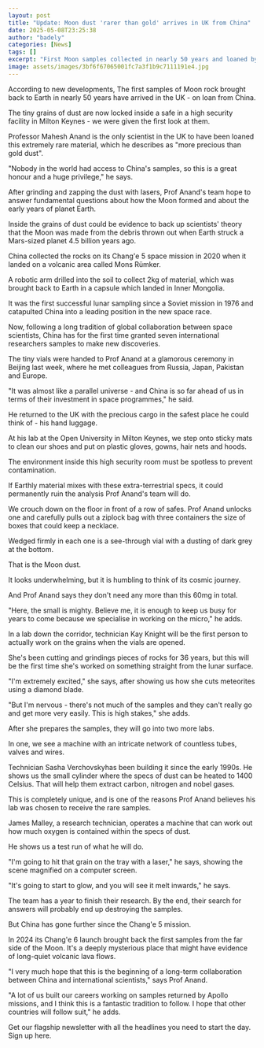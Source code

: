 ```yaml
---
layout: post
title: "Update: Moon dust 'rarer than gold' arrives in UK from China"
date: 2025-05-08T23:25:38
author: "badely"
categories: [News]
tags: []
excerpt: "First Moon samples collected in nearly 50 years and loaned by China for the first time are now in the UK."
image: assets/images/3bf6f67065001fc7a3f1b9c7111191e4.jpg
---
```


According to new developments, The first samples of Moon rock brought back to Earth in nearly 50 years have arrived in the UK - on loan from China.

The tiny grains of dust are now locked inside a safe in a high security facility in Milton Keynes - we were given the first look at them.

Professor Mahesh Anand is the only scientist in the UK to have been loaned this extremely rare material, which he describes as "more precious than gold dust".

"Nobody in the world had access to China's samples, so this is a great honour and a huge privilege," he says.

After grinding and zapping the dust with lasers, Prof Anand's team hope to answer fundamental questions about how the Moon formed and about the early years of planet Earth.

Inside the grains of dust could be evidence to back up scientists' theory that the Moon was made from the debris thrown out when Earth struck a Mars-sized planet 4.5 billion years ago. 

China collected the rocks on its Chang'e 5 space mission in 2020 when it landed on a volcanic area called Mons Rümker. 

A robotic arm drilled into the soil to collect 2kg of material, which was brought back to Earth in a capsule which landed in Inner Mongolia. 

It was the first successful lunar sampling since a Soviet mission in 1976 and catapulted China into a leading position in the new space race.

Now, following a long tradition of global collaboration between space scientists, China has for the first time granted seven international researchers samples to make new discoveries.

The tiny vials were handed to Prof Anand at a glamorous ceremony in Beijing last week, where he met colleagues from Russia, Japan, Pakistan and Europe.

"It was almost like a parallel universe - and China is so far ahead of us in terms of their investment in space programmes," he said.

He returned to the UK with the precious cargo in the safest place he could think of - his hand luggage.

At his lab at the Open University in Milton Keynes, we step onto sticky mats to clean our shoes and put on plastic gloves, gowns, hair nets and hoods.

The environment inside this high security room must be spotless to prevent contamination.

If Earthly material mixes with these extra-terrestrial specs, it could permanently ruin the analysis Prof Anand's team will do.

We crouch down on the floor in front of a row of safes. Prof Anand unlocks one and carefully pulls out a ziplock bag with three containers the size of boxes that could keep a necklace.

Wedged firmly in each one is a see-through vial with a dusting of dark grey at the bottom. 

That is the Moon dust. 

It looks underwhelming, but it is humbling to think of its cosmic journey.

And Prof Anand says they don't need any more than this 60mg in total.

"Here, the small is mighty. Believe me, it is enough to keep us busy for years to come because we specialise in working on the micro," he adds. 

In a lab down the corridor, technician Kay Knight will be the first person to actually work on the grains when the vials are opened.

She's been cutting and grindings pieces of rocks for 36 years, but this will be the first time she's worked on something straight from the lunar surface.

"I'm extremely excited," she says, after showing us how she cuts meteorites using a diamond blade.

"But I'm nervous - there's not much of the samples and they can't really go and get more very easily. This is high stakes," she adds.

After she prepares the samples, they will go into two more labs.

In one, we see a machine with an intricate network of countless tubes, valves and wires.

Technician Sasha Verchovskyhas been building it since the early 1990s. He shows us the small cylinder where the specs of dust can be heated to 1400 Celsius. That will help them extract carbon, nitrogen and nobel gases.

This is completely unique, and is one of the reasons Prof Anand believes his lab was chosen to receive the rare samples.

James Malley, a research technician, operates a machine that can work out how much oxygen is contained within the specs of dust.

He shows us a test run of what he will do.

"I'm going to hit that grain on the tray with a laser," he says, showing the scene magnified on a computer screen.

"It's going to start to glow, and you will see it melt inwards," he says.

The team has a year to finish their research. By the end, their search for answers will probably end up destroying the samples.

But China has gone further since the Chang'e 5 mission. 

In 2024 its Chang'e 6 launch brought back the first samples from the far side of the Moon. It's a deeply mysterious place that might have evidence of long-quiet volcanic lava flows.

"I very much hope that this is the beginning of a long-term collaboration between China and international scientists," says Prof Anand.

"A lot of us built our careers working on samples returned by Apollo missions, and I think this is a fantastic tradition to follow. I hope that other countries will follow suit," he adds.

Get our flagship newsletter with all the headlines you need to start the day. Sign up here.

